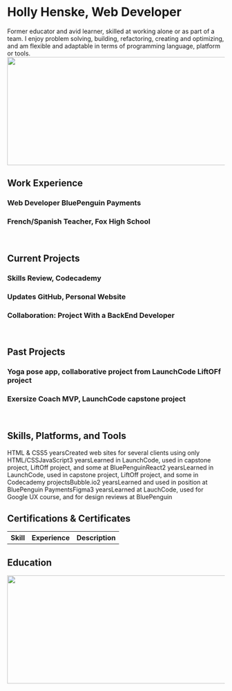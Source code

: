 <h1>Holly Henske, Web Developer</h1>

<body>
Former educator and avid learner, skilled at working alone or as part of a team.  I enjoy problem solving, building, refactoring, creating
 and optimizing, and am flexible and adaptable in terms of programming language, platform or tools.
 <img src="https://github.com/user-attachments/assets/c8a4c5ab-dc31-4733-ae09-fa52f0d22ce4" height="250px" width="800px" />
  
<h2>Work Experience</h2>
<h3>Web Developer BluePenguin Payments</h3>
<h3>French/Spanish Teacher, Fox High School</h3>
<br>
<h2>Current Projects</h2>
<h3>Skills Review, Codecademy</h3>
<h3>Updates GitHub, Personal Website</h3>
<h3>Collaboration: Project With a BackEnd Developer</h3>
<br>
<h2>Past Projects</h2>
<h3>Yoga pose app, collaborative project from LaunchCode LiftOFf project</h3>
<h3>Exersize Coach MVP, LaunchCode capstone project</h3>
<br>
<h2>Skills, Platforms, and Tools</h2>
<table>
 <thead>
  <tr>
   <th>Skill</th>
   <th>Experience</th>
   <th>Description</th>
  </tr>
 </thead>
 <tbody>
  <tr>HTML & CSS</tr>
  <tr>5 years</tr>
  <tr>Created web sites for several clients using only HTML/CSS</tr>
  <tr>JavaScript</tr>
  <tr>3 years</tr>
  <tr>Learned in LaunchCode, used in capstone project, LiftOff project, and some at BluePenguin</tr>
  <tr>React</tr>
  <tr>2 years</tr>
  <tr>Learned in LaunchCode, used in capstone project, LiftOff project, and some in Codecademy projects</tr>
  <tr>Bubble.io</tr>
  <tr>2 years</tr>
  <tr>Learned and used in position at BluePenguin Payments</tr>
  <tr>Figma</tr>
  <tr>3 years</tr>
  <tr>Learned at LauchCode, used for Google UX course, and for design reviews at BluePenguin</tr>
  <br />
  <h2>Certifications & Certificates</h2>

  
 </tbody>
</table>

<h2>Education</h2>
<img src="https://github.com/user-attachments/assets/c8a4c5ab-dc31-4733-ae09-fa52f0d22ce4" height="250px" width="800px" />
  
</body>


